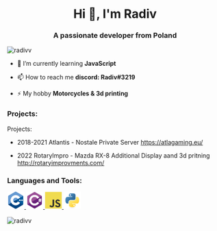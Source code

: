 <h1 align="center">Hi 👋, I'm Radiv</h1>
<h3 align="center">A passionate developer from Poland</h3>

<p align="left"> <img src="https://komarev.com/ghpvc/?username=radivv&label=Profile%20views&color=0e75b6&style=flat" alt="radivv" /> </p>

- 🌱 I’m currently learning **JavaScript**

- 📫 How to reach me **discord: Radiv#3219**

- ⚡ My hobby **Motorcycles & 3d printing**

<h3 align="left">Projects:</h3>

<p align="left">Projects:</p>

- 2018-2021 Atlantis -  Nostale Private Server https://atlagaming.eu/

- 2022 RotaryImpro - Mazda RX-8 Additional Display aand 3d pritning http://rotaryimprovments.com/

<h3 align="left">Languages and Tools:</h3>
<p align="left"> <a href="https://www.w3schools.com/cpp/" target="_blank" rel="noreferrer"> <img src="https://raw.githubusercontent.com/devicons/devicon/master/icons/cplusplus/cplusplus-original.svg" alt="cplusplus" width="40" height="40"/> </a> <a href="https://www.w3schools.com/cs/" target="_blank" rel="noreferrer"> <img src="https://raw.githubusercontent.com/devicons/devicon/master/icons/csharp/csharp-original.svg" alt="csharp" width="40" height="40"/> </a> <a href="https://developer.mozilla.org/en-US/docs/Web/JavaScript" target="_blank" rel="noreferrer"> <img src="https://raw.githubusercontent.com/devicons/devicon/master/icons/javascript/javascript-original.svg" alt="javascript" width="40" height="40"/> </a> <a href="https://www.python.org" target="_blank" rel="noreferrer"> <img src="https://raw.githubusercontent.com/devicons/devicon/master/icons/python/python-original.svg" alt="python" width="40" height="40"/> </a> </p>

<p><img align="center" src="https://github-readme-stats.vercel.app/api/top-langs?username=radivv&show_icons=true&locale=en&layout=compact" alt="radivv" /></p>
